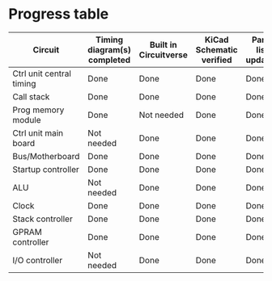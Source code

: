 # Progress table

| Circuit | Timing diagram(s) completed | Built in Circuitverse | KiCad Schematic verified | Parts list updated | KiCad PCB | PCB built/aquired | Assembled | Tested |
| - | - | - | - | - | - | - | - | - |
| Ctrl unit central timing | Done | Done | Done | Done | Done | - | - | - |
| Call stack | Done | Done | Done | Done | Done | - | -| - |
| Prog memory module | Done | Not needed | Done | Done | - | - | - | - |
| Ctrl unit main board | Not needed | Done | Done | Done | Done | - | - | - |
| Bus/Motherboard | Done | Done | Done | Done | Done | - | - | - |
| Startup controller | Done | Done | Done | Done | Done | - | - | - |
| ALU | Not needed | Done | Done | Done | Done | - | - | - |
| Clock | Done | Done | Done | Done | Done | Working on it | - | - |
| Stack controller | Done | Done | Done | Done | Done | - | - | - |
| GPRAM controller | Done | Done | Done | Done | Done | - | - | - |
| I/O controller | Not needed | Done | Done | Done | Done | - | - | - |